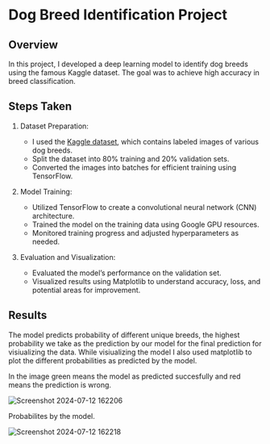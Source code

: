# Dog Breed Identification Project

## Overview
In this project, I developed a deep learning model to identify dog breeds using the famous Kaggle dataset. The goal was to achieve high accuracy in breed classification.

## Steps Taken
  1. Dataset Preparation:
      - I used the [Kaggle dataset](https://www.kaggle.com/competitions/dog-breed-identification/data?select=labels.csv), which contains labeled images of various dog breeds.
      - Split the dataset into 80% training and 20% validation sets.
      - Converted the images into batches for efficient training using TensorFlow.

  2. Model Training:
      - Utilized TensorFlow to create a convolutional neural network (CNN) architecture.
      - Trained the model on the training data using Google GPU resources.
      - Monitored training progress and adjusted hyperparameters as needed.

  3. Evaluation and Visualization:
      - Evaluated the model’s performance on the validation set.
      - Visualized results using Matplotlib to understand accuracy, loss, and potential areas for improvement.

## Results
The model predicts probability of different unique breeds, the highest probability we take as the prediction by our model for the final prediction for visiualizing the data. While visiualizing the model I also used matplotlib to plot the different probabilities as predicted by the model.

In the image green means the model as predicted succesfully and red means the prediction is wrong.

![Screenshot 2024-07-12 162206](https://github.com/user-attachments/assets/92945397-7bfa-4cd0-a7c4-d947453fb22f)

Probabilites by the model.

![Screenshot 2024-07-12 162218](https://github.com/user-attachments/assets/2470e17c-bc68-4740-8d53-894c345f648d)


